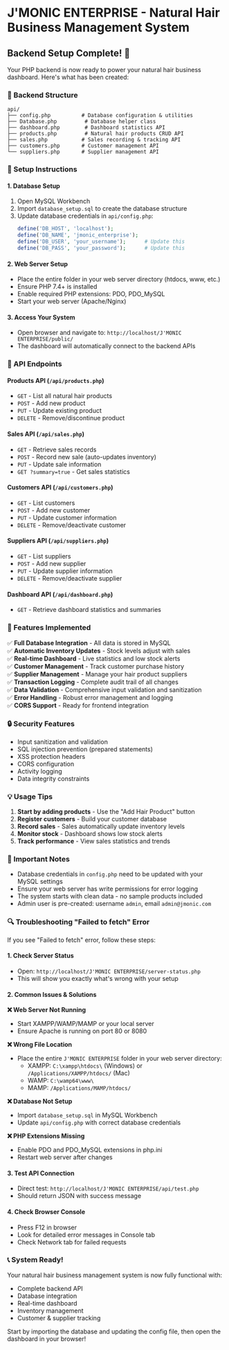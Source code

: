# J'MONIC ENTERPRISE - Natural Hair Business Management System

## Backend Setup Complete! 🎉

Your PHP backend is now ready to power your natural hair business dashboard. Here's what has been created:

### 📁 Backend Structure
```
api/
├── config.php          # Database configuration & utilities
├── Database.php         # Database helper class  
├── dashboard.php        # Dashboard statistics API
├── products.php         # Natural hair products CRUD API
├── sales.php           # Sales recording & tracking API
├── customers.php       # Customer management API
└── suppliers.php       # Supplier management API
```

### 🚀 Setup Instructions

#### 1. Database Setup
1. Open MySQL Workbench
2. Import `database_setup.sql` to create the database structure
3. Update database credentials in `api/config.php`:
   ```php
   define('DB_HOST', 'localhost');
   define('DB_NAME', 'jmonic_enterprise');  
   define('DB_USER', 'your_username');      # Update this
   define('DB_PASS', 'your_password');      # Update this
   ```

#### 2. Web Server Setup
- Place the entire folder in your web server directory (htdocs, www, etc.)
- Ensure PHP 7.4+ is installed
- Enable required PHP extensions: PDO, PDO_MySQL
- Start your web server (Apache/Nginx)

#### 3. Access Your System  
- Open browser and navigate to: `http://localhost/J'MONIC ENTERPRISE/public/`
- The dashboard will automatically connect to the backend APIs

### 🔧 API Endpoints

#### Products API (`/api/products.php`)
- `GET` - List all natural hair products
- `POST` - Add new product
- `PUT` - Update existing product  
- `DELETE` - Remove/discontinue product

#### Sales API (`/api/sales.php`)
- `GET` - Retrieve sales records
- `POST` - Record new sale (auto-updates inventory)
- `PUT` - Update sale information
- `GET ?summary=true` - Get sales statistics

#### Customers API (`/api/customers.php`)  
- `GET` - List customers
- `POST` - Add new customer
- `PUT` - Update customer information
- `DELETE` - Remove/deactivate customer

#### Suppliers API (`/api/suppliers.php`)
- `GET` - List suppliers  
- `POST` - Add new supplier
- `PUT` - Update supplier information
- `DELETE` - Remove/deactivate supplier

#### Dashboard API (`/api/dashboard.php`)
- `GET` - Retrieve dashboard statistics and summaries

### 🎯 Features Implemented

✅ **Full Database Integration** - All data is stored in MySQL  
✅ **Automatic Inventory Updates** - Stock levels adjust with sales  
✅ **Real-time Dashboard** - Live statistics and low stock alerts  
✅ **Customer Management** - Track customer purchase history  
✅ **Supplier Management** - Manage your hair product suppliers  
✅ **Transaction Logging** - Complete audit trail of all changes  
✅ **Data Validation** - Comprehensive input validation and sanitization  
✅ **Error Handling** - Robust error management and logging  
✅ **CORS Support** - Ready for frontend integration  

### 🔒 Security Features

- Input sanitization and validation
- SQL injection prevention (prepared statements)  
- XSS protection headers
- CORS configuration
- Activity logging
- Data integrity constraints

### 💡 Usage Tips

1. **Start by adding products** - Use the "Add Hair Product" button
2. **Register customers** - Build your customer database  
3. **Record sales** - Sales automatically update inventory levels
4. **Monitor stock** - Dashboard shows low stock alerts
5. **Track performance** - View sales statistics and trends

### 🚨 Important Notes

- Database credentials in `config.php` need to be updated with your MySQL settings
- Ensure your web server has write permissions for error logging
- The system starts with clean data - no sample products included
- Admin user is pre-created: username `admin`, email `admin@jmonic.com`

### 🔍 Troubleshooting "Failed to fetch" Error

If you see "Failed to fetch" error, follow these steps:

#### 1. Check Server Status
- Open: `http://localhost/J'MONIC ENTERPRISE/server-status.php`
- This will show you exactly what's wrong with your setup

#### 2. Common Issues & Solutions

**❌ Web Server Not Running**
- Start XAMPP/WAMP/MAMP or your local server
- Ensure Apache is running on port 80 or 8080

**❌ Wrong File Location**  
- Place the entire `J'MONIC ENTERPRISE` folder in your web server directory:
  - XAMPP: `C:\xampp\htdocs\` (Windows) or `/Applications/XAMPP/htdocs/` (Mac)
  - WAMP: `C:\wamp64\www\`
  - MAMP: `/Applications/MAMP/htdocs/`

**❌ Database Not Setup**
- Import `database_setup.sql` in MySQL Workbench
- Update `api/config.php` with correct database credentials

**❌ PHP Extensions Missing**
- Enable PDO and PDO_MySQL extensions in php.ini
- Restart web server after changes

#### 3. Test API Connection
- Direct test: `http://localhost/J'MONIC ENTERPRISE/api/test.php`
- Should return JSON with success message

#### 4. Check Browser Console
- Press F12 in browser
- Look for detailed error messages in Console tab
- Check Network tab for failed requests

### 📞 System Ready!

Your natural hair business management system is now fully functional with:
- Complete backend API
- Database integration  
- Real-time dashboard
- Inventory management
- Customer & supplier tracking

Start by importing the database and updating the config file, then open the dashboard in your browser!